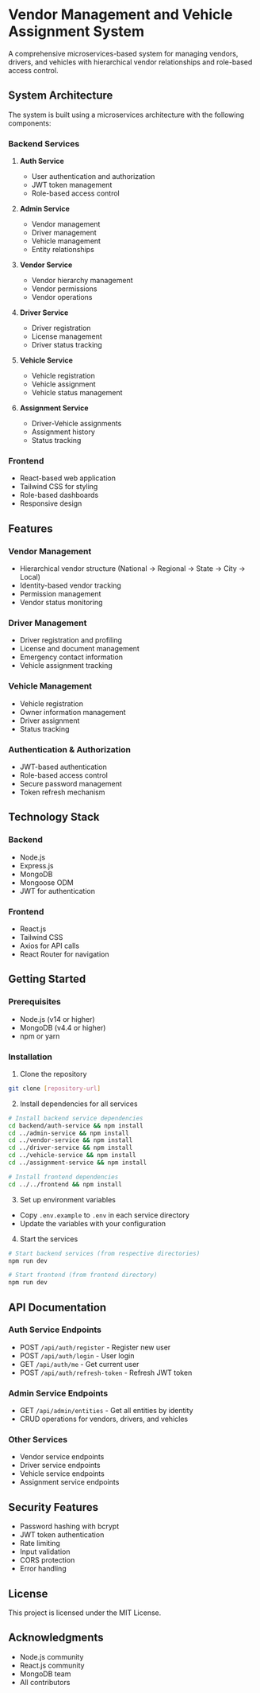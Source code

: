 # Vendor Management and Vehicle Assignment System

A comprehensive microservices-based system for managing vendors, drivers, and vehicles with hierarchical vendor relationships and role-based access control.

## System Architecture

The system is built using a microservices architecture with the following components:

### Backend Services
1. **Auth Service** 
   - User authentication and authorization
   - JWT token management
   - Role-based access control

2. **Admin Service** 
   - Vendor management
   - Driver management
   - Vehicle management
   - Entity relationships

3. **Vendor Service**
   - Vendor hierarchy management
   - Vendor permissions
   - Vendor operations

4. **Driver Service**
   - Driver registration
   - License management
   - Driver status tracking

5. **Vehicle Service**
   - Vehicle registration
   - Vehicle assignment
   - Vehicle status management

6. **Assignment Service**
   - Driver-Vehicle assignments
   - Assignment history
   - Status tracking

### Frontend
- React-based web application
- Tailwind CSS for styling
- Role-based dashboards
- Responsive design

## Features

### Vendor Management
- Hierarchical vendor structure (National → Regional → State → City → Local)
- Identity-based vendor tracking
- Permission management
- Vendor status monitoring

### Driver Management
- Driver registration and profiling
- License and document management
- Emergency contact information
- Vehicle assignment tracking

### Vehicle Management
- Vehicle registration
- Owner information management
- Driver assignment
- Status tracking

### Authentication & Authorization
- JWT-based authentication
- Role-based access control
- Secure password management
- Token refresh mechanism

## Technology Stack

### Backend
- Node.js
- Express.js
- MongoDB
- Mongoose ODM
- JWT for authentication


### Frontend
- React.js
- Tailwind CSS
- Axios for API calls
- React Router for navigation

## Getting Started

### Prerequisites
- Node.js (v14 or higher)
- MongoDB (v4.4 or higher)
- npm or yarn

### Installation

1. Clone the repository
```bash
git clone [repository-url]
```

2. Install dependencies for all services

```bash
# Install backend service dependencies
cd backend/auth-service && npm install
cd ../admin-service && npm install
cd ../vendor-service && npm install
cd ../driver-service && npm install
cd ../vehicle-service && npm install
cd ../assignment-service && npm install

# Install frontend dependencies
cd ../../frontend && npm install
```

3. Set up environment variables
- Copy `.env.example` to `.env` in each service directory
- Update the variables with your configuration

4. Start the services

```bash
# Start backend services (from respective directories)
npm run dev

# Start frontend (from frontend directory)
npm run dev
```

## API Documentation

### Auth Service Endpoints
- POST `/api/auth/register` - Register new user
- POST `/api/auth/login` - User login
- GET `/api/auth/me` - Get current user
- POST `/api/auth/refresh-token` - Refresh JWT token

### Admin Service Endpoints
- GET `/api/admin/entities` - Get all entities by identity
- CRUD operations for vendors, drivers, and vehicles

### Other Services
- Vendor service endpoints
- Driver service endpoints
- Vehicle service endpoints
- Assignment service endpoints

## Security Features
- Password hashing with bcrypt
- JWT token authentication
- Rate limiting
- Input validation
- CORS protection
- Error handling


## License
This project is licensed under the MIT License.

## Acknowledgments
- Node.js community
- React.js community
- MongoDB team
- All contributors


